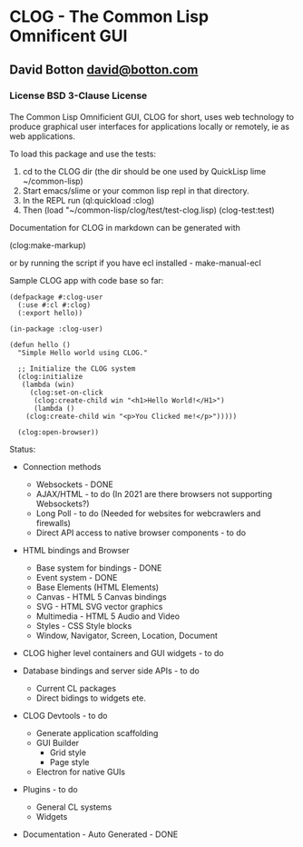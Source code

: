 
# CLOG - The Common Lisp Omnificent GUI

## David Botton <david@botton.com>

### License BSD 3-Clause License

####
The Common Lisp Omnificient GUI, CLOG for short, uses web technology
to produce graphical user interfaces for applications locally or
remotely, ie as web applications.


To load this package and use the tests:

1. cd to the CLOG dir (the dir should be one used by QuickLisp lime ~/common-lisp)
2. Start emacs/slime or your common lisp repl in that directory.
3. In the REPL run (ql:quickload :clog)
4. Then (load "~/common-lisp/clog/test/test-clog.lisp) (clog-test:test)

Documentation for CLOG in markdown can be generated with

(clog:make-markup)

or by running the script if you have ecl installed - make-manual-ecl


Sample CLOG app with code base so far:

```
(defpackage #:clog-user
  (:use #:cl #:clog)
  (:export hello))

(in-package :clog-user)

(defun hello ()
  "Simple Hello world using CLOG."

  ;; Initialize the CLOG system
  (clog:initialize
   (lambda (win)
     (clog:set-on-click
      (clog:create-child win "<h1>Hello World!</H1>")
      (lambda ()
	(clog:create-child win "<p>You Clicked me!</p>")))))

  (clog:open-browser))
```


Status:

- Connection methods
  - Websockets - DONE
  - AJAX/HTML - to do (In 2021 are there browsers not supporting Websockets?)
  - Long Poll - to do (Needed for websites for webcrawlers and firewalls) 
  - Direct API access to native browser components - to do

- HTML bindings and Browser
  - Base system for bindings - DONE
  - Event system - DONE
  - Base Elements (HTML Elements)
  - Canvas - HTML 5 Canvas bindings
  - SVG - HTML SVG vector graphics
  - Multimedia - HTML 5 Audio and Video
  - Styles - CSS Style blocks
  - Window, Navigator, Screen, Location, Document

- CLOG higher level containers and GUI widgets - to do

- Database bindings and server side APIs - to do
  - Current CL packages
  - Direct bidings to widgets ete.

- CLOG Devtools - to do
  - Generate application scaffolding
  - GUI Builder
	- Grid style
	- Page style
  - Electron for native GUIs
  
- Plugins - to do
  - General CL systems
  - Widgets
  
- Documentation - Auto Generated - DONE
